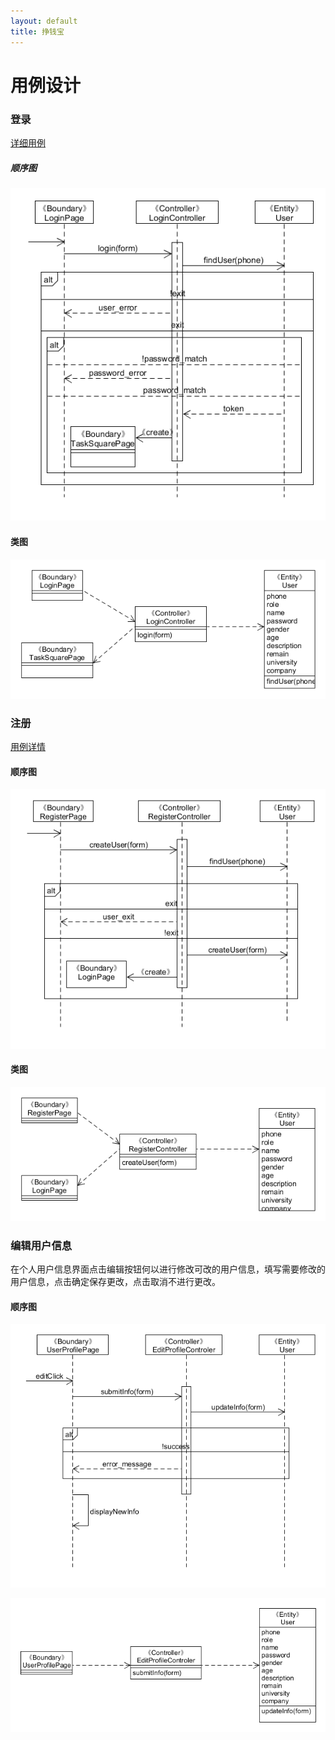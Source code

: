 ```yaml
---
layout: default
title: 挣钱宝
---
```


# 用例设计

### 登录

[详细用例](Usecase_and_Activity_Diagram.md#use-case-11-登录)

##### 顺序图

![](image/login_sequeue.png)

#### 类图

![](image/login_class.png)

### 注册

[用例详情](Usecase_and_Activity_Diagram.md#use-case-21-注册)

#### 顺序图

![](image/register_sequeue.png)

#### 类图

![](image/register_class.png)

### 编辑用户信息

在个人用户信息界面点击编辑按钮何以进行修改可改的用户信息，填写需要修改的用户信息，点击确定保存更改，点击取消不进行更改。

#### 顺序图

![](image/editUser_sequeue.png)

![](image/editUser_class.png)

